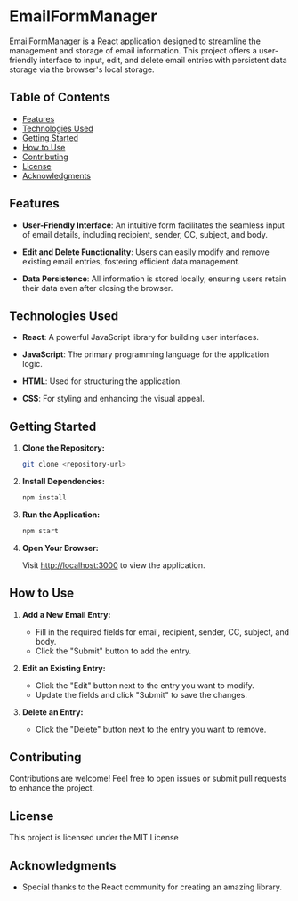 # EmailFormManager

EmailFormManager is a React application designed to streamline the management and storage of email information. This project offers a user-friendly interface to input, edit, and delete email entries with persistent data storage via the browser's local storage.

## Table of Contents

- [Features](#features)
- [Technologies Used](#technologies-used)
- [Getting Started](#getting-started)
- [How to Use](#how-to-use)
- [Contributing](#contributing)
- [License](#license)
- [Acknowledgments](#acknowledgments)

## Features

- **User-Friendly Interface**: An intuitive form facilitates the seamless input of email details, including recipient, sender, CC, subject, and body.

- **Edit and Delete Functionality**: Users can easily modify and remove existing email entries, fostering efficient data management.

- **Data Persistence**: All information is stored locally, ensuring users retain their data even after closing the browser.

## Technologies Used

- **React**: A powerful JavaScript library for building user interfaces.

- **JavaScript**: The primary programming language for the application logic.

- **HTML**: Used for structuring the application.

- **CSS**: For styling and enhancing the visual appeal.

## Getting Started

1. **Clone the Repository:**

    ```bash
    git clone <repository-url>
    ```

2. **Install Dependencies:**

    ```bash
    npm install
    ```

3. **Run the Application:**

    ```bash
    npm start
    ```

4. **Open Your Browser:**

    Visit [http://localhost:3000](http://localhost:3000) to view the application.

## How to Use

1. **Add a New Email Entry:**

    - Fill in the required fields for email, recipient, sender, CC, subject, and body.
    - Click the "Submit" button to add the entry.

2. **Edit an Existing Entry:**

    - Click the "Edit" button next to the entry you want to modify.
    - Update the fields and click "Submit" to save the changes.

3. **Delete an Entry:**

    - Click the "Delete" button next to the entry you want to remove.

## Contributing

Contributions are welcome! Feel free to open issues or submit pull requests to enhance the project.

## License

This project is licensed under the MIT License 

## Acknowledgments

- Special thanks to the React community for creating an amazing library.
